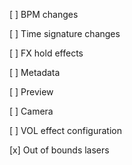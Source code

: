 [ ] BPM changes

[ ] Time signature changes

[ ] FX hold effects

[ ] Metadata

[ ] Preview

[ ] Camera

[ ] VOL effect configuration

[x] Out of bounds lasers